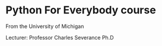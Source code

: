 # Python For Everybody course

From the University of Michigan

Lecturer: Professor Charles Severance Ph.D

